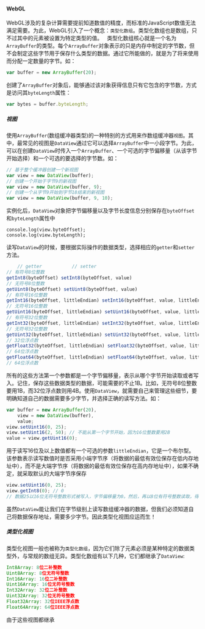#### WebGL
WebGL涉及的复杂计算需要提前知道数值的精度，而标准的JavaScript数值无法满足需要。为此，WebGL引入了一个概念：`类型化数组`。类型化数组也是数组，只不过其中的元素被设置为特定类型的值。  
类型化数组核心就是一个名为`ArrayBuffer`的类型。每个`ArrayBuffer`对象表示的只是内存中制定的字节数，但不会制定这些字节用于保存什么类型的数据。通过它所能做的，就是为了将来使用而分配一定数量的字节。如：  
```javascript
var buffer = new ArrayBuffer(20);
```
创建了`ArrayBuffer`对象后，能够通过该对象获得信息只有它包含的字节数，方式是访问其`byteLength`属性：
```javascript
var bytes = buffer.byteLength;
```
##### 视图
使用`ArrayBuffer`(数组缓冲器类型)的一种特别的方式用来作数组缓冲器`视图`。其中，最常见的视图是`DataView`通过它可以选择`ArrayBuffer`中一小段字节。为此，可以在创建`DataView`时传入一个`ArrayBuffer`、一个可选的字节偏移量（从该字节开始选择）和一个可选的要选择的字节数。如：
```javascript
// 基于整个缓冲器创建一个新视图
var view = new DataView(buffer);
// 创建一个开始于字节9的新视图
var view = new DataView(buffer, 9);
// 创建一个从字节9开始到字节18结束的新视图
var view = new DataView(buffer, 9, 10);
```
实例化后，`DataView`对象把字节偏移量以及字节长度信息分别保存在`byteOffset`和`byteLength`属性中
```javasript
console.log(view.byteOffset);
console.log(view.byteLength);
```
读写`DataView`的时候，要根据实际操作的数据类型，选择相应的`getter`和`setter`方法。
```javascript
    // getter           // setter
// 有符号8位整数
getInt8(byteOffset) setInt8(byteOffset, value)
// 无符号8位整数
getUint8(byteOffset) setUint8(byteOffset, value)
// 有符号16位整数
getInt16(byteOffset, littleEndian) setInt16(byteOffset, value, littleEndian)
// 无符号16位整数
getUint16(byteOffset, littleEndian) setUint16(byteOffset, value, littleEndian)
// 有符号32位整数
getInt32(byteOffset, littleEndian) setInt32(byteOffset, value, littleEndian)
// 无符号32位整数
getUint32(byteOffset, littleEndian) setUint32(byteOffset, value, littleEndian)
// 32位浮点数
getFloat32(byteOffset, littleEndian) setFloat32(byteOffset, value, littleEndian)
// 64位浮点数
getFloat64(byteOffset, littleEndian) setFloat64(byteOffset, value, littleEndian)
// 64位浮点数
```
所有的这些方法第一个参数都是一个字节偏移量，表示从哪个字节开始读取或者写入。记住，保存这些数据类型的数据，可能需要的不止1B。比如，无符号8位整数要用1B，而32位浮点数则用4B。使用`DataView`，就需要自己来管理这些细节，要明确知道自己的数据需要多少字节，并选择正确的读写方法。如：
```javascript
var buffer = new ArrayBuffer(20),
    view = new DataView(buffer),
    value;
view.setUint16(0, 25);
view.setUint16(2, 50); // 不能从第一个字节开始，因为16位整数要用2B
value = view.getUint16(0);
```
用于读写16位及以上数值都有一个可选的参数`littleEndian`，它是一个布尔型。该参数表示读写数值时是否采用小端字节序（将数据的最低有效位保存在低内存地址中），而不是大端字节序（将数据的最低有效位保存在高内存地址中），如果不确定，就采取默认的大端字节序保存
```javascript
view.setUint16(0, 25);
view.getInt8(0); // 0
// 数据25以16位无符号整数形式被写入，字节偏移量为0。然后，再以8位有符号整数读取，得到0。这是因为25的二进制形式前8位都是0
```
虽然`DataView`能让我们在字节级别上读写数组缓冲器的数据，但我们必须知道自己将数据保存地址，需要多少字节。因此类型化视图应运而生！
##### 类型化视图
类型化视图一般也被称为`类型化数组`，因为它们除了元素必须是某种特定的数据类型外，与常规的数组无异。类型化数组有以下几种，它们都继承了`DataView`:
```javascript
Int8Array: 8位二补整数
Uint8Array: 8位无符号整数
Int16Array: 16位二补整数
Uint16Array: 16位无符号整数
Int32Array: 32位二补整数
Uint32Array: 32位无符号整数
Float32Array: 32位IEEE浮点数
Float64Array: 64位IEEE浮点数
```
由于这些视图都继承
